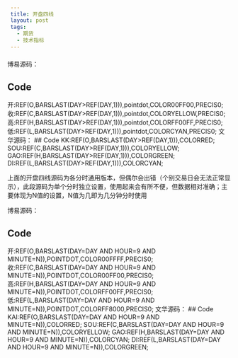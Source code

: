 ```yaml
---
title: 开盘四线
layout: post
tags:
  - 期货
  - 技术指标
---
```


博易源码：   
## Code
<link rel="stylesheet" href="http://yandex.st/highlightjs/8.0/styles/monokai_sublime.min.css">
<script src="http://yandex.st/highlightjs/8.0/highlight.min.js"></script>
<script>
hljs.configure({tabReplace: '    '});
hljs.initHighlightingOnLoad();
</script>
<style type="text/css">
pre {
    padding: 5pt 5pt;
}
</style> 
	开:REF(O,BARSLAST(DAY>REF(DAY,1))),pointdot,COLOR00FF00,PRECIS0;
	收:REF(C,BARSLAST(DAY>REF(DAY,1))),pointdot,COLORYELLOW,PRECIS0;
	高:REF(H,BARSLAST(DAY>REF(DAY,1))),pointdot,COLORFF00FF,PRECIS0;
	低:REF(L,BARSLAST(DAY>REF(DAY,1))),pointdot,COLORCYAN,PRECIS0;  
文华源码： 
## Code 
<link rel="stylesheet" href="http://yandex.st/highlightjs/8.0/styles/monokai_sublime.min.css">
<script src="http://yandex.st/highlightjs/8.0/highlight.min.js"></script>
<script>
hljs.configure({tabReplace: '    '});
hljs.initHighlightingOnLoad();
</script>
<style type="text/css">
pre {
    padding: 5pt 5pt;
}
</style> 
	KK:REF(O,BARSLAST(DAY>REF(DAY,1))),COLORRED;
	SOU:REF(C,BARSLAST(DAY>REF(DAY,1))),COLORYELLOW;
	GAO:REF(H,BARSLAST(DAY>REF(DAY,1))),COLORGREEN;
	DI:REF(L,BARSLAST(DAY>REF(DAY,1))),COLORCYAN;

上面的开盘四线源码为各分时通用版本，但偶尔会出错（个别交易日会无法正常显示），此段源码为单个分时独立设置，使用起来会有所不便，但数据相对准确；主要体现为N值的设置，N值为几即为几分钟分时使用

博易源码：  
## Code
<link rel="stylesheet" href="http://yandex.st/highlightjs/8.0/styles/monokai_sublime.min.css">
<script src="http://yandex.st/highlightjs/8.0/highlight.min.js"></script>
<script>
hljs.configure({tabReplace: '    '});
hljs.initHighlightingOnLoad();
</script>
<style type="text/css">
pre {
    padding: 5pt 5pt;
}
</style> 
	开:REF(O,BARSLAST(DAY=DAY AND HOUR=9 AND MINUTE=N)),POINTDOT,COLOR00FFFF,PRECIS0;
	收:REF(C,BARSLAST(DAY=DAY AND HOUR=9 AND MINUTE=N)),POINTDOT,COLOR00FF00,PRECIS0;
	高:REF(H,BARSLAST(DAY=DAY AND HOUR=9 AND MINUTE=N)),POINTDOT,COLORFF00FF,PRECIS0;
	低:REF(L,BARSLAST(DAY=DAY AND HOUR=9 AND MINUTE=N)),POINTDOT,COLORFF8000,PRECIS0;  
文华源码：  
## Code
<link rel="stylesheet" href="http://yandex.st/highlightjs/8.0/styles/monokai_sublime.min.css">
<script src="http://yandex.st/highlightjs/8.0/highlight.min.js"></script>
<script>
hljs.configure({tabReplace: '    '});
hljs.initHighlightingOnLoad();
</script>
<style type="text/css">
pre {
    padding: 5pt 5pt;
}
</style> 
	KAI:REF(O,BARSLAST(DAY=DAY AND HOUR=9 AND MINUTE=N)),COLORRED;
	SOU:REF(C,BARSLAST(DAY=DAY AND HOUR=9 AND MINUTE=N)),COLORYELLOW;
	GAO:REF(H,BARSLAST(DAY=DAY AND HOUR=9 AND MINUTE=N)),COLORCYAN;
	DI:REF(L,BARSLAST(DAY=DAY AND HOUR=9 AND MINUTE=N)),COLORGREEN;  
